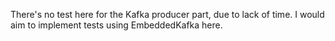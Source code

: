 There's no test here for the Kafka producer part, due to lack of time.  I would aim to implement tests using EmbeddedKafka here.